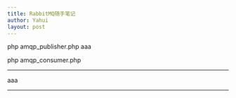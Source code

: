 ```yaml
---
title: RabbitMQ随手笔记
author: Yahui
layout: post
---
```


php amqp_publisher.php aaa

php amqp_consumer.php

------

aaa

------